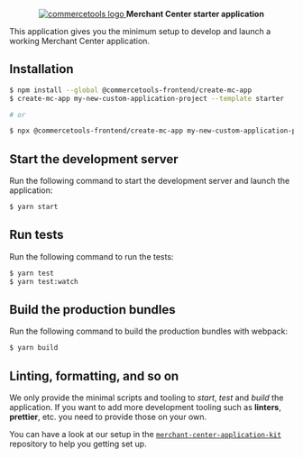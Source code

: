 <p align="center">
  <a href="https://commercetools.com/">
    <img alt="commercetools logo" src="http://cdn.rawgit.com/commercetools/press-kit/master/PNG/72DPI/CT%20logo%20chrom%20black%20horizontal%20RGB%2072dpi.png">
  </a>
  <b>Merchant Center starter application</b>
</p>

This application gives you the minimum setup to develop and launch a working Merchant Center application.

## Installation

```bash
$ npm install --global @commercetools-frontend/create-mc-app
$ create-mc-app my-new-custom-application-project --template starter

# or

$ npx @commercetools-frontend/create-mc-app my-new-custom-application-project --template starter
```

## Start the development server

Run the following command to start the development server and launch the application:

```bash
$ yarn start
```

## Run tests

Run the following command to run the tests:

```bash
$ yarn test
$ yarn test:watch
```

## Build the production bundles

Run the following command to build the production bundles with webpack:

```bash
$ yarn build
```

## Linting, formatting, and so on

We only provide the minimal scripts and tooling to _start_, _test_ and _build_ the application. If you want to add more development tooling such as **linters**, **prettier**, etc. you need to provide those on your own.

You can have a look at our setup in the [`merchant-center-application-kit`](https://github.com/commercetools/merchant-center-application-kit) repository to help you getting set up.
